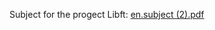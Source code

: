 Subject for the progect Libft:
[en.subject (2).pdf](https://github.com/ekaterina-akulova/ecole_42_learn/files/9122435/en.subject.2.pdf)
